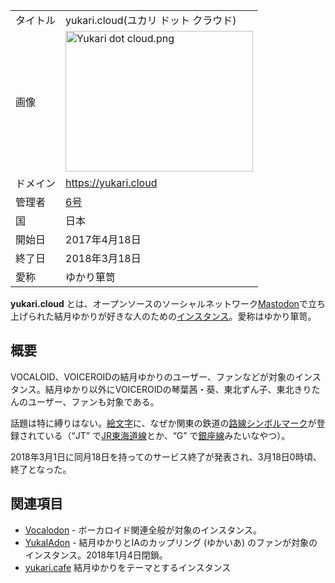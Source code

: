<div>

|          |                                                                                                                                                                                                                                                    |
|----------|----------------------------------------------------------------------------------------------------------------------------------------------------------------------------------------------------------------------------------------------------|
| タイトル | yukari.cloud(ユカリ ドット クラウド)                                                                                                                                                                                                               |
| 画像     | [<img src="/images/thumb/1/1e/Yukari_dot_cloud.png/300px-Yukari_dot_cloud.png" srcset="/images/1/1e/Yukari_dot_cloud.png 1.5x" width="300" height="225" alt="Yukari dot cloud.png" />](/%E3%83%95%E3%82%A1%E3%82%A4%E3%83%AB:Yukari_dot_cloud.png) |
| ドメイン | <a href="https://yukari.cloud" rel="nofollow">https://yukari.cloud</a>                                                                                                                                                                             |
| 管理者   | <a href="https://yukari.cloud/@65" rel="nofollow">6号</a>                                                                                                                                                                                          |
| 国       | 日本                                                                                                                                                                                                                                               |
| 開始日   | 2017年4月18日                                                                                                                                                                                                                                      |
| 終了日   | 2018年3月18日                                                                                                                                                                                                                                      |
| 愛称     | ゆかり箪笥                                                                                                                                                                                                                                         |

  
**yukari.cloud** とは、オープンソースのソーシャルネットワーク[Mastodon](/Mastodon "Mastodon")で立ち上げられた結月ゆかりが好きな人のための[インスタンス](/%E3%82%A4%E3%83%B3%E3%82%B9%E3%82%BF%E3%83%B3%E3%82%B9 "インスタンス")。愛称はゆかり箪笥。

## 概要

VOCALOID、VOICEROIDの結月ゆかりのユーザー、ファンなどが対象のインスタンス。結月ゆかり以外にVOICEROIDの琴葉茜・葵、東北ずん子、東北きりたんのユーザー、ファンも対象である。

話題は特に縛りはない。[絵文字](/%E3%82%AB%E3%82%B9%E3%82%BF%E3%83%A0%E7%B5%B5%E6%96%87%E5%AD%97 "カスタム絵文字")に、なぜか関東の鉄道の[路線シンボルマーク](https://ja.wikipedia.org/wiki/%E9%A7%85%E3%83%8A%E3%83%B3%E3%83%90%E3%83%AA%E3%83%B3%E3%82%B0 "w:駅ナンバリング")が登録されている（“JT” で[JR東海道線](https://ja.wikipedia.org/wiki/%E6%9D%B1%E6%B5%B7%E9%81%93%E7%B7%9A_(JR%E6%9D%B1%E6%97%A5%E6%9C%AC) "w:東海道線 (JR東日本)")とか、“G” で[銀座線](https://ja.wikipedia.org/wiki/%E6%9D%B1%E4%BA%AC%E3%83%A1%E3%83%88%E3%83%AD%E9%8A%80%E5%BA%A7%E7%B7%9A "w:東京メトロ銀座線")みたいなやつ）。

2018年3月1日に同月18日を持ってのサービス終了が発表され、3月18日0時頃、終了となった。

## 関連項目

-   [Vocalodon](/Vocalodon "Vocalodon") - ボーカロイド関連全般が対象のインスタンス。
-   [YukaIAdon](/YukaIAdon "YukaIAdon") - 結月ゆかりとIAのカップリング (ゆかいあ) のファンが対象のインスタンス。2018年1月4日閉鎖。
-   [yukari.cafe](/Yukari.cafe "Yukari.cafe") 結月ゆかりをテーマとするインスタンス

</div>
